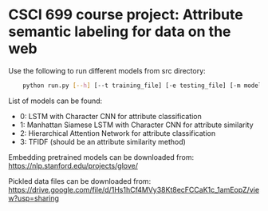 # CSCI 699 course project: Attribute semantic labeling for data on the web

Use the following to run different models from src directory:
```bash
    python run.py [--h] [--t training_file] [-e testing_file] [-m model]
```

List of models can be found:
   * 0: LSTM with Character CNN for attribute classification
   * 1: Manhattan Siamese LSTM with Character CNN for attribute similarity
   * 2: Hierarchical Attention Network for attribute classification
   * 3: TFIDF (should be an attribute similarity method)
   
Embedding pretrained models can be downloaded from: https://nlp.stanford.edu/projects/glove/

Pickled data files can be downloaded from: https://drive.google.com/file/d/1Hs1hCf4MVy38Kt8ecFCCaK1c_1amEopZ/view?usp=sharing
